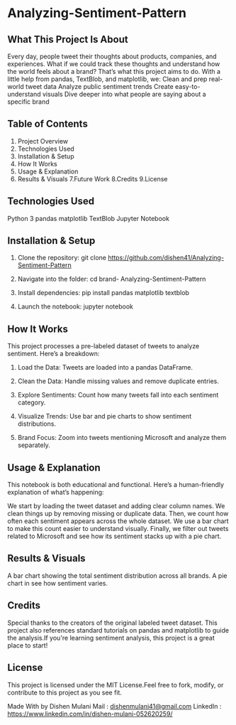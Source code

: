 # Analyzing-Sentiment-Pattern

## What This Project Is About

  Every day, people tweet their thoughts about products, companies, and experiences. What if we could track these thoughts and understand how the world feels about a brand? That’s what this project aims to do.
  With a little help from pandas, TextBlob, and matplotlib, we:
  Clean and prep real-world tweet data
  Analyze public sentiment trends
  Create easy-to-understand visuals
  Dive deeper into what people are saying about a specific brand

## Table of Contents

1. Project Overview
2. Technologies Used
3. Installation & Setup
4. How It Works
5. Usage & Explanation
6. Results & Visuals
7.Future Work
8.Credits
9.License

## Technologies Used

Python 3
pandas
matplotlib
TextBlob
Jupyter Notebook

## Installation & Setup

1. Clone the repository:
   git clone https://github.com/dishen41/Analyzing-Sentiment-Pattern

2. Navigate into the folder:
   cd brand- Analyzing-Sentiment-Pattern

3. Install dependencies:
   pip install pandas matplotlib textblob

4. Launch the notebook:
   jupyter notebook

## How It Works

This project processes a pre-labeled dataset of tweets to analyze sentiment. Here’s a breakdown:

1. Load the Data:
    Tweets are loaded into a pandas DataFrame.

2. Clean the Data:
   Handle missing values and remove duplicate entries.

3. Explore Sentiments:
   Count how many tweets fall into each sentiment category.

4. Visualize Trends:
   Use bar and pie charts to show sentiment distributions.

5. Brand Focus:
   Zoom into tweets mentioning Microsoft and analyze them separately.

## Usage & Explanation

This notebook is both educational and functional. Here’s a human-friendly explanation of what’s happening:

We start by loading the tweet dataset and adding clear column names.
We clean things up by removing missing or duplicate data.
Then, we count how often each sentiment appears across the whole dataset.
We use a bar chart to make this count easier to understand visually.
Finally, we filter out tweets related to Microsoft and see how its sentiment stacks up with a pie chart.

## Results & Visuals

A bar chart showing the total sentiment distribution across all brands.
A pie chart in see how sentiment varies.

## Credits

Special thanks to the creators of the original labeled tweet dataset. This project also references standard tutorials on pandas and matplotlib to guide the analysis.If you're learning sentiment analysis, this project is a great place to start!

## License

This project is licensed under the MIT License.Feel free to fork, modify, or contribute to this project as you see fit.


Made With by Dishen Mulani
Mail : dishenmulani41@gmail.com
LinkedIn : https://www.linkedin.com/in/dishen-mulani-052620259/



